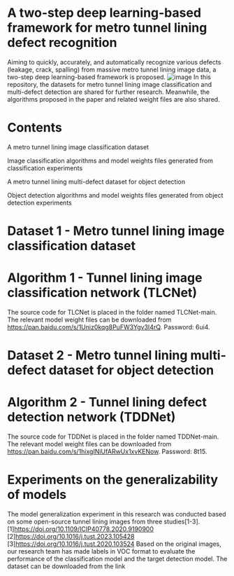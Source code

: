 # A two-step deep learning-based framework for metro tunnel lining defect recognition
Aiming to quickly, accurately, and automatically recognize various defects (leakage, crack, spalling) from massive metro tunnel lining image data, a two-step deep learning-based framework is proposed.
![image](https://github.com/FY387/Deep-Learning-for-Tunnels/blob/main/Graphical%20Abstract.jpg)
In this repository, the datasets for metro tunnel lining image classification and multi-defect detection are shared for further research. Meanwhile, the algorithms proposed in the paper and related weight files are also shared.

# Contents
A metro tunnel lining image classification dataset

Image classification algorithms and model weights files generated from classification experiments

A metro tunnel lining multi-defect dataset for object detection

Object detection algorithms and model weights files generated from object detection experiments

# Dataset 1 - Metro tunnel lining image classification dataset


# Algorithm 1 - Tunnel lining image classification network (TLCNet)
The source code for TLCNet is placed in the folder named TLCNet-main.
The relevant model weight files can be downloaded from https://pan.baidu.com/s/1Uniz0kqg8PuFW3Ygv3I4rQ. 
Password: 6ui4.

# Dataset 2 - Metro tunnel lining multi-defect dataset for object detection


# Algorithm 2 - Tunnel lining defect detection network (TDDNet)
The source code for TDDNet is placed in the folder named TDDNet-main.
The relevant model weight files can be downloaded from https://pan.baidu.com/s/1hixgINiUfARwUx1xvKENow.
Password: 8t15.

# Experiments on the generalizability of models
The model generalization experiment in this research was conducted based on some open-source tunnel lining images from three studies[1-3].
[1]https://doi.org/10.1109/ICIP40778.2020.9190900
[2]https://doi.org/10.1016/j.tust.2023.105428
[3]https://doi.org/10.1016/j.tust.2020.103524
Based on the original images, our research team has made labels in VOC format to evaluate the performance of the classification model and the target detection model. The dataset can be downloaded from the link 
